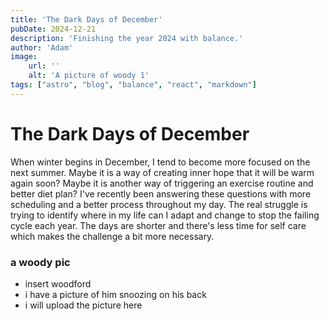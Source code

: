 ```yaml
---
title: 'The Dark Days of December'
pubDate: 2024-12-21
description: 'Finishing the year 2024 with balance.'
author: 'Adam'
image:
    url: ''
    alt: 'A picture of woody 1'
tags: ["astro", "blog", "balance", "react", "markdown"]
---
```


# The Dark Days of December

When winter begins in December, I tend to become more focused on the next summer. Maybe it 
is a way of creating inner hope that it will be warm again soon? Maybe it is another way of 
triggering an exercise routine and better diet plan? I've recently been answering these questions 
with more scheduling and a better process throughout my day. The real struggle is trying to 
identify where in my life can I adapt and change to stop the failing cycle each year. The days 
are shorter and there's less time for self care which makes the challenge a bit more necessary. 

### a woody pic

  - insert woodford
  - i have a picture of him snoozing on his back
  - i will upload the picture here

